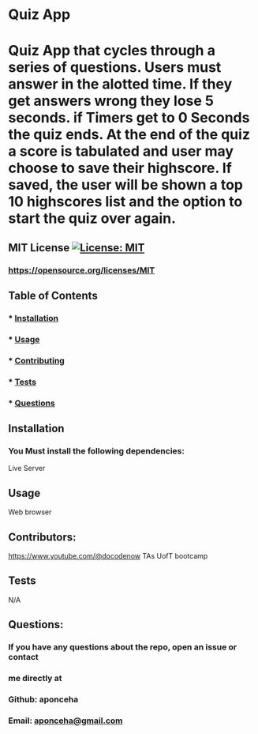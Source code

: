 # Quiz App
  # Quiz App that cycles through a series of questions. Users must answer in the alotted time. If they get answers wrong they lose 5 seconds. if Timers get to 0 Seconds the quiz ends. At the end of the quiz a score is tabulated and user may choose to save their highscore. If saved, the user will be shown a top 10 highscores list and the option to start the quiz over again.

  ## MIT License [![License: MIT](https://img.shields.io/badge/License-MIT-yellow.svg)](https://opensource.org/licenses/MIT)
  ### https://opensource.org/licenses/MIT


  ## Table of Contents
  ### * [Installation](#installation)
  ### * [Usage](#usage)
  ### * [Contributing](#contributing)
  ### * [Tests](#tests)
  ### * [Questions](#questions)
  

  ## Installation
  ### You Must install the following dependencies:
  Live Server

  ## Usage
  Web browser

  ## Contributors:
 https://www.youtube.com/@docodenow
 TAs UofT bootcamp


  ## Tests
  N/A

  ## Questions:
  ### If you have any questions about the repo, open an issue or contact 
  ### me directly at
  ### Github: aponceha
  ### Email: aponceha@gmail.com



